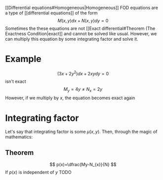 [[Differential equations#Homogeneous|Homogeneous]] FOD equations are a type of [[differential equations]] of the form
$$
M(x,y)dx + N(x,y)dy = 0
$$
Sometimes the these equations are not [[Exact differential#Theorem (The Exactness Condition|exact]] and cannot be solved like usual. However, we can multiply this equation by some integrating factor and solve it.
# Example
$$
(3x + 2y^2)dx + 2xydy = 0
$$
isn't exact
$$
M_{y} = 4y \neq N_{x} = 2y
$$
However, if we multiply by $x$, the equation becomes exact again

# Integrating factor
Let's say that integrating factor is some $\mu(x,y)$.
Then, through the magic of mathematics:

## Theorem
$$
p(x)=\dfrac{My-N_{x}}{N}
$$
If $p(x)$ is independent of $y$
TODO